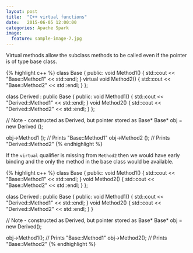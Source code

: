 ```yaml
---
layout: post
title:  "C++ virtual functions"
date:   2015-06-05 12:00:00
categories: Apache Spark
image:
  feature: sample-image-7.jpg
---
```


Virtual methods allow the subclass methods to be called even if the pointer is of type base class.

{% highlight c++ %}
class Base
{
  public:
    void Method1() {
      std::cout << "Base::Method1" << std::endl;
    }
    virtual void Method2() {
      std::cout << "Base::Method2" << std::endl;
    }
};

class Derived : public Base
{
  public:
    void Method1() {
      std::cout << "Derived::Method1" << std::endl;
    }
    void Method2() {
      std::cout << "Derived::Method2" << std::endl;
    }
};

//  Note - constructed as Derived, but pointer stored as Base*
Base* obj = new Derived ();

obj->Method1 ();  //  Prints "Base::Method1"
obj->Method2 ();  //  Prints "Derived::Method2"
{% endhighlight %}

If the `virtual` qualifier is missing from `Method2` then we would have early binding and the only the method in the base class would be available.

{% highlight c++ %}
class Base
{
  public:
    void Method1() {
      std::cout << "Base::Method1" << std::endl;
    }
    void Method2() {
      std::cout << "Base::Method2" << std::endl;
    }
};

class Derived : public Base
{
  public:
    void Method1() {
      std::cout << "Derived::Method1" << std::endl;
    }
    void Method2() {
      std::cout << "Derived::Method2" << std::endl;
    }
}

//  Note - constructed as Derived, but pointer stored as Base*
Base* obj = new Derived();

obj->Method1();  //  Prints "Base::Method1"
obj->Method2();  //  Prints "Base::Method2"
{% endhighlight %}





